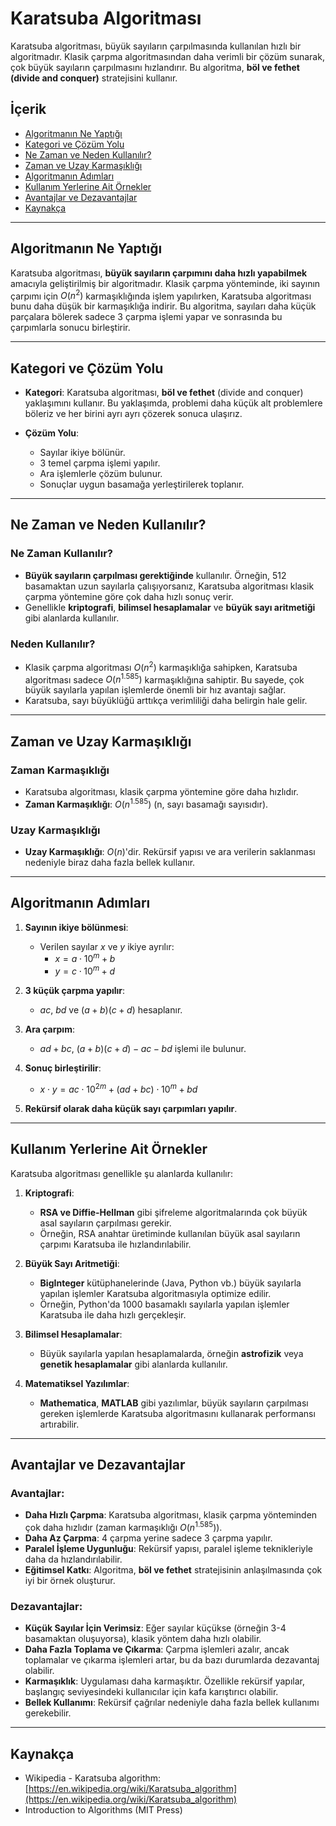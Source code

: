 # Karatsuba Algoritması

Karatsuba algoritması, büyük sayıların çarpılmasında kullanılan hızlı bir algoritmadır. Klasik çarpma algoritmasından daha verimli bir çözüm sunarak, çok büyük sayıların çarpılmasını hızlandırır. Bu algoritma, **böl ve fethet (divide and conquer)** stratejisini kullanır.

## İçerik

- [Algoritmanın Ne Yaptığı](#algoritmanın-ne-yaptığı)
- [Kategori ve Çözüm Yolu](#kategori-ve-çözüm-yolu)
- [Ne Zaman ve Neden Kullanılır?](#ne-zaman-ve-neden-kullanılır)
- [Zaman ve Uzay Karmaşıklığı](#zaman-ve-uzay-karmaşıklığı)
- [Algoritmanın Adımları](#algoritmanın-adımları)
- [Kullanım Yerlerine Ait Örnekler](#kullanım-yerlerine-ait-örnekler)
- [Avantajlar ve Dezavantajlar](#avantajlar-ve-dezavantajlar)
- [Kaynakça](#kaynakça)

---

## Algoritmanın Ne Yaptığı

Karatsuba algoritması, **büyük sayıların çarpımını daha hızlı yapabilmek** amacıyla geliştirilmiş bir algoritmadır. Klasik çarpma yönteminde, iki sayının çarpımı için $O(n^2)$ karmaşıklığında işlem yapılırken, Karatsuba algoritması bunu daha düşük bir karmaşıklığa indirir. Bu algoritma, sayıları daha küçük parçalara bölerek sadece 3 çarpma işlemi yapar ve sonrasında bu çarpımlarla sonucu birleştirir.

---

## Kategori ve Çözüm Yolu

- **Kategori**: Karatsuba algoritması, **böl ve fethet** (divide and conquer) yaklaşımını kullanır. Bu yaklaşımda, problemi daha küçük alt problemlere böleriz ve her birini ayrı ayrı çözerek sonuca ulaşırız.

- **Çözüm Yolu**:
  - Sayılar ikiye bölünür.
  - 3 temel çarpma işlemi yapılır.
  - Ara işlemlerle çözüm bulunur.
  - Sonuçlar uygun basamağa yerleştirilerek toplanır.

---

## Ne Zaman ve Neden Kullanılır?

### **Ne Zaman Kullanılır?**
- **Büyük sayıların çarpılması gerektiğinde** kullanılır. Örneğin, 512 basamaktan uzun sayılarla çalışıyorsanız, Karatsuba algoritması klasik çarpma yöntemine göre çok daha hızlı sonuç verir.
- Genellikle **kriptografi**, **bilimsel hesaplamalar** ve **büyük sayı aritmetiği** gibi alanlarda kullanılır.

### **Neden Kullanılır?**
- Klasik çarpma algoritması $O(n^2)$ karmaşıklığa sahipken, Karatsuba algoritması sadece $O(n^{1.585})$ karmaşıklığına sahiptir. Bu sayede, çok büyük sayılarla yapılan işlemlerde önemli bir hız avantajı sağlar.
- Karatsuba, sayı büyüklüğü arttıkça verimliliği daha belirgin hale gelir.

---

## Zaman ve Uzay Karmaşıklığı

### **Zaman Karmaşıklığı**
- Karatsuba algoritması, klasik çarpma yöntemine göre daha hızlıdır.
- **Zaman Karmaşıklığı**: $O(n^{1.585})$ (n, sayı basamağı sayısıdır).

### **Uzay Karmaşıklığı**
- **Uzay Karmaşıklığı**: $O(n)$'dir. Rekürsif yapısı ve ara verilerin saklanması nedeniyle biraz daha fazla bellek kullanır.

---

## Algoritmanın Adımları

1. **Sayının ikiye bölünmesi**:
   - Verilen sayılar $x$ ve $y$ ikiye ayrılır:
     - $x = a \cdot 10^m + b$
     - $y = c \cdot 10^m + d$

2. **3 küçük çarpma yapılır**:
   - $ac$, $bd$ ve $(a + b)(c + d)$ hesaplanır.

3. **Ara çarpım**:
   - $ad + bc$, $(a + b)(c + d) - ac - bd$ işlemi ile bulunur.

4. **Sonuç birleştirilir**:
   - $x \cdot y = ac \cdot 10^{2m} + (ad + bc) \cdot 10^m + bd$

5. **Rekürsif olarak daha küçük sayı çarpımları yapılır**.

---

## Kullanım Yerlerine Ait Örnekler

Karatsuba algoritması genellikle şu alanlarda kullanılır:

1.  **Kriptografi**:
    -   **RSA ve Diffie-Hellman** gibi şifreleme algoritmalarında çok büyük asal sayıların çarpılması gerekir.
    -   Örneğin, RSA anahtar üretiminde kullanılan büyük asal sayıların çarpımı Karatsuba ile hızlandırılabilir.

2.  **Büyük Sayı Aritmetiği**:
    -   **BigInteger** kütüphanelerinde (Java, Python vb.) büyük sayılarla yapılan işlemler Karatsuba algoritmasıyla optimize edilir.
    -   Örneğin, Python'da 1000 basamaklı sayılarla yapılan işlemler Karatsuba ile daha hızlı gerçekleşir.

3.  **Bilimsel Hesaplamalar**:
    -   Büyük sayılarla yapılan hesaplamalarda, örneğin **astrofizik** veya **genetik hesaplamalar** gibi alanlarda kullanılır.

4.  **Matematiksel Yazılımlar**:
    -   **Mathematica**, **MATLAB** gibi yazılımlar, büyük sayıların çarpılması gereken işlemlerde Karatsuba algoritmasını kullanarak performansı artırabilir.

---

## Avantajlar ve Dezavantajlar

### **Avantajlar**:
- **Daha Hızlı Çarpma**: Karatsuba algoritması, klasik çarpma yönteminden çok daha hızlıdır (zaman karmaşıklığı $O(n^{1.585})$).
- **Daha Az Çarpma**: 4 çarpma yerine sadece 3 çarpma yapılır.
- **Paralel İşleme Uygunluğu**: Rekürsif yapısı, paralel işleme teknikleriyle daha da hızlandırılabilir.
- **Eğitimsel Katkı**: Algoritma, **böl ve fethet** stratejisinin anlaşılmasında çok iyi bir örnek oluşturur.

### **Dezavantajlar**:
- **Küçük Sayılar İçin Verimsiz**: Eğer sayılar küçükse (örneğin 3-4 basamaktan oluşuyorsa), klasik yöntem daha hızlı olabilir.
- **Daha Fazla Toplama ve Çıkarma**: Çarpma işlemleri azalır, ancak toplamalar ve çıkarma işlemleri artar, bu da bazı durumlarda dezavantaj olabilir.
- **Karmaşıklık**: Uygulaması daha karmaşıktır. Özellikle rekürsif yapılar, başlangıç seviyesindeki kullanıcılar için kafa karıştırıcı olabilir.
- **Bellek Kullanımı**: Rekürsif çağrılar nedeniyle daha fazla bellek kullanımı gerekebilir.

---

## Kaynakça 
- Wikipedia - Karatsuba algorithm: [https://en.wikipedia.org/wiki/Karatsuba_algorithm](https://en.wikipedia.org/wiki/Karatsuba_algorithm)
- Introduction to Algorithms (MIT Press)

